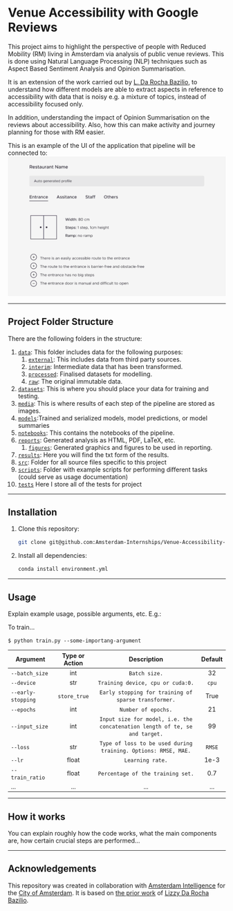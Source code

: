 # Venue Accessibility with Google Reviews 

This project aims to highlight the perspective of people with Reduced Mobility (RM) living in Amsterdam via analysis of public venue reviews. This is done using Natural Language Processing (NLP) techniques such as Aspect Based Sentiment Analysis and Opinion Summarisation. 

It is an extension of the work carried out by [L. Da Rocha Bazilio](https://github.com/Amsterdam-Internships/Venue-Accessibility-NLP), to understand how different models are able to extract aspects in reference to accessibility with data that is noisy e.g. a mixture of topics, instead of accessibility focused only.

In addition, understanding the impact of Opinion Summarisation on the reviews about accessibility. Also, how this can make activity and journey planning for those with RM easier. 


This is an example of the UI of the application that pipeline will be connected to:
![](media/examples/venue-accessibility-example-profile-cropped.png)


---


## Project Folder Structure

There are the following folders in the structure:

1) [`data`](./data): This folder includes data for the following purposes:
    1) [`external`](./data/external/): This includes data from third party sources.
    1) [`interim`](./data/interim/): Intermediate data that has been transformed.
    1) [`processed`](./data/processed/): Finalised datasets for modelling.
    1) [`raw`](./data/raw/): The original immutable data.
1) [`datasets`](./datasets): This is where you should place your data for training and testing.
1) [`media`](./media): This is where results of each step of the pipeline are stored as images.
1) [`models`](./models/):Trained and serialized models, model predictions, or model summaries
1) [`notebooks`](./notebooks): This contains the notebooks of the pipeline.
1) [`reports`](./reports/): Generated analysis as HTML, PDF, LaTeX, etc.
    1) [`figures`](./reports/figures/): Generated graphics and figures to be used in reporting.
1) [`results`](./results): Here you will find the txt form of the results.
1) [`src`](./src): Folder for all source files specific to this project
1) [`scripts`](./scripts): Folder with example scripts for performing different tasks (could serve as usage documentation)
1) [`tests`](./tests) Here I store all of the tests for project
---


## Installation


1) Clone this repository:
    ```bash
    git clone git@github.com:Amsterdam-Internships/Venue-Accessibility-Google-Reviews.git
    ```

2) Install all dependencies:
    ```bash
    conda install environment.yml
    ```
---


## Usage

Explain example usage, possible arguments, etc. E.g.:

To train... 


```
$ python train.py --some-importang-argument
```


|Argument | Type or Action | Description | Default |
|---|:---:|:---:|:---:|
|`--batch_size`| int| `Batch size.`|  32|
|`--device`| str| `Training device, cpu or cuda:0.`| `cpu`|
|`--early-stopping`|  `store_true`| `Early stopping for training of sparse transformer.`| True|
|`--epochs`| int| `Number of epochs.`| 21|
|`--input_size`|  int| `Input size for model, i.e. the concatenation length of te, se and target.`| 99|
|`--loss`|  str|  `Type of loss to be used during training. Options: RMSE, MAE.`|`RMSE`|
|`--lr`|  float| `Learning rate.`| 1e-3|
|`--train_ratio`|  float| `Percentage of the training set.`| 0.7|
|...|...|...|...|


---


## How it works

You can explain roughly how the code works, what the main components are, how certain crucial steps are performed...

---
## Acknowledgements


This repository was created in collaboration with [Amsterdam Intelligence](https://amsterdamintelligence.com/) for the [City of Amsterdam](https://www.amsterdam.nl/). It is based on [the prior work](https://github.com/Amsterdam-Internships/Venue-Accessibility-NLP) of [Lizzy Da Rocha Bazilio](https://www.linkedin.com/in/lizzy-da-rocha-bazilio/).
